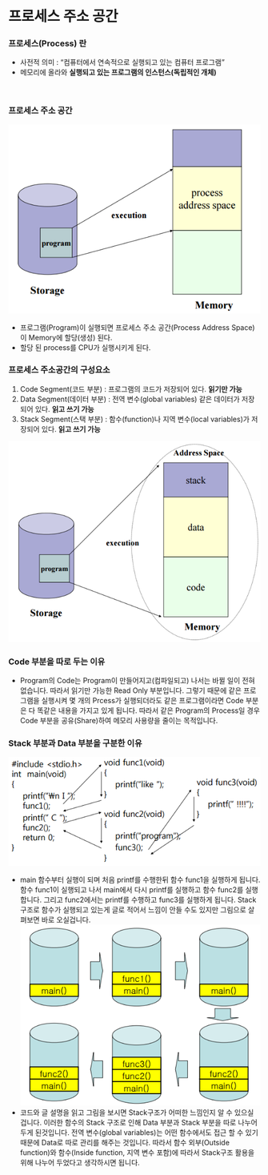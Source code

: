 # 프로세스 주소 공간

### 프로세스(Process) 란
- 사전적 의미 : “컴퓨터에서 연속적으로 실행되고 있는 컴퓨터 프로그램”
- 메모리에 올라와 **실행되고 있는 프로그램의 인스턴스(독립적인 개체)**
<br>

### 프로세스 주소 공간
![processaddress-1](https://raw.githubusercontent.com/Songwonseok/CS-Study/main/OS/images/processaddress-1.png)

- 프로그램(Program)이 실행되면 프로세스 주소 공간(Process Address Space)이 Memory에 할당(생성) 된다. 
- 할당 된 process를 CPU가 실행시키게 된다.

###  프로세스 주소공간의 구성요소
1. Code Segment(코드 부분) : 프로그램의 코드가 저장되어 있다. **읽기만 가능**
2. Data Segment(데이터 부분) : 전역 변수(global variables) 같은 데이터가 저장되어 있다. **읽고 쓰기 가능**
3. Stack Segment(스택 부분) : 함수(function)나 지역 변수(local variables)가 저장되어 있다. **읽고 쓰기 가능**

![processaddress-2](https://raw.githubusercontent.com/Songwonseok/CS-Study/main/OS/images/processaddress-2.png)

### Code 부분을 따로 두는 이유
- Program의 Code는 Program이 만들어지고(컴파일되고) 나서는 바뀔 일이 전혀 없습니다. 따라서 읽기만 가능한 Read Only 부분입니다. 그렇기 때문에 같은 프로그램을 실행시켜 몇 개의 Prcess가 실행되더라도 같은 프로그램이라면 Code 부분은 다 똑같은 내용을 가지고 있게 됩니다. 따라서 같은 Program의 Process일 경우 Code 부분을 공유(Share)하여 메모리 사용량을 줄이는 목적입니다.

### Stack 부분과 Data 부분을 구분한 이유
![processaddress-3](https://raw.githubusercontent.com/Songwonseok/CS-Study/main/OS/images/processaddress-3.png)
- main 함수부터 실행이 되며 처음 printf를 수행한뒤 함수 func1을 실행하게 됩니다. 함수 func1이 실행되고 나서 main에서 다시 printf를 실행하고 함수 func2를 실행합니다. 그리고 func2에서는 printf를 수행하고 func3를 실행하게 됩니다. Stack구조로 함수가 실행되고 있는게 글로 적어서 느낌이 안들 수도 있지만 그림으로 살펴보면 바로 오실겁니다.
![processaddress-4](https://raw.githubusercontent.com/Songwonseok/CS-Study/main/OS/images/processaddress-4.png)
-  코드와 글 설명을 읽고 그림을 보시면 Stack구조가 어떠한 느낌인지 알 수 있으실 겁니다. 이러한 함수의 Stack 구조로 인해 Data 부분과 Stack 부분을 따로 나누어두게 된것입니다. 전역 변수(global variables)는 어떤 함수에서도 접근 할 수 있기 때문에 Data로 따로 관리를 해주는 것입니다. 따라서 함수 외부(Outside function)와 함수(Inside function, 지역 변수 포함)에 따라서 Stack구조 활용을 위해 나누어 두었다고 생각하시면 됩니다.